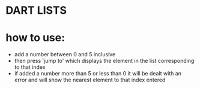 # DART LISTS

# how to use:
* add a number between 0 and 5 inclusive
* then press 'jump to' which displays the element in the list corresponding to that index
* if added a number more than 5 or less than 0 it will be dealt with an error and will show the nearest element to that index entered
